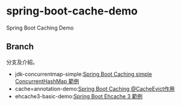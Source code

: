 # spring-boot-cache-demo
Spring Boot Caching Demo

## Branch

分支及介紹。
- jdk-concurrentmap-simple:[Spring Boot Caching simple ConcurrentHashMap 範例](https://matthung0807.blogspot.com/2020/07/spring-boot-caching-simple.html)
- cache=annotation-demo:[Spring Boot Caching @CacheEvict作用](https://matthung0807.blogspot.com/2020/07/spring-boot-caching-cacheevict.html)
- ehcache3-basic-demo:[Spring Boot Ehcache 3 範例](https://matthung0807.blogspot.com/2020/07/spring-boot-ehcache-3-jsr-107.html)

